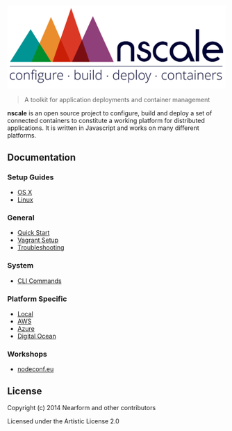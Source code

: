
![nscale](./_imgs/logo.png)

> A toolkit for application deployments and container management

__nscale__ is an open source project to configure, build and deploy a set of connected containers to constitute a working platform for distributed applications. It is written in Javascript and works on many different platforms.

## Documentation

### Setup Guides

- [OS X](./setup-guides/osx-setup-guide.md)
- [Linux](./setup-guides/linux-setup-guide.md)

### General

- [Quick Start](./general/quick-start.md)
- [Vagrant Setup]()
- [Troubleshooting]()

### System

- [CLI Commands]()

### Platform Specific

- [Local]()
- [AWS]()
- [Azure]()
- [Digital Ocean]()

### Workshops

- [nodeconf.eu](https://github.com/nearform/nscale-workshop)

## License

Copyright (c) 2014 Nearform and other contributors

Licensed under the Artistic License 2.0
